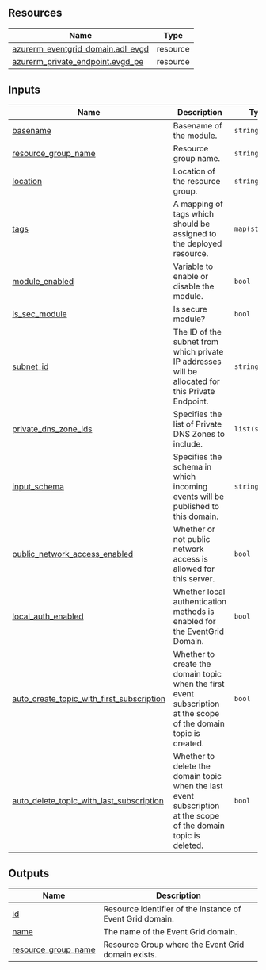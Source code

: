 <!-- BEGIN_TF_DOCS -->
## Resources

| Name | Type |
|------|------|
| [azurerm_eventgrid_domain.adl_evgd](https://registry.terraform.io/providers/hashicorp/azurerm/latest/docs/resources/eventgrid_domain) | resource |
| [azurerm_private_endpoint.evgd_pe](https://registry.terraform.io/providers/hashicorp/azurerm/latest/docs/resources/private_endpoint) | resource |

## Inputs

| Name | Description | Type | Default | Required |
|------|-------------|------|---------|:--------:|
| <a name="input_basename"></a> [basename](#input\_basename) | Basename of the module. | `string` | n/a | yes |
| <a name="input_resource_group_name"></a> [resource\_group\_name](#input\_resource\_group\_name) | Resource group name. | `string` | n/a | yes |
| <a name="input_location"></a> [location](#input\_location) | Location of the resource group. | `string` | n/a | yes |
| <a name="input_tags"></a> [tags](#input\_tags) | A mapping of tags which should be assigned to the deployed resource. | `map(string)` | `{}` | no |
| <a name="input_module_enabled"></a> [module\_enabled](#input\_module\_enabled) | Variable to enable or disable the module. | `bool` | `true` | no |
| <a name="input_is_sec_module"></a> [is\_sec\_module](#input\_is\_sec\_module) | Is secure module? | `bool` | `true` | no |
| <a name="input_subnet_id"></a> [subnet\_id](#input\_subnet\_id) | The ID of the subnet from which private IP addresses will be allocated for this Private Endpoint. | `string` | `""` | no |
| <a name="input_private_dns_zone_ids"></a> [private\_dns\_zone\_ids](#input\_private\_dns\_zone\_ids) | Specifies the list of Private DNS Zones to include. | `list(string)` | `[]` | no |
| <a name="input_input_schema"></a> [input\_schema](#input\_input\_schema) | Specifies the schema in which incoming events will be published to this domain. | `string` | `"EventGridSchema"` | no |
| <a name="input_public_network_access_enabled"></a> [public\_network\_access\_enabled](#input\_public\_network\_access\_enabled) | Whether or not public network access is allowed for this server. | `bool` | `false` | no |
| <a name="input_local_auth_enabled"></a> [local\_auth\_enabled](#input\_local\_auth\_enabled) | Whether local authentication methods is enabled for the EventGrid Domain. | `bool` | `true` | no |
| <a name="input_auto_create_topic_with_first_subscription"></a> [auto\_create\_topic\_with\_first\_subscription](#input\_auto\_create\_topic\_with\_first\_subscription) | Whether to create the domain topic when the first event subscription at the scope of the domain topic is created. | `bool` | `true` | no |
| <a name="input_auto_delete_topic_with_last_subscription"></a> [auto\_delete\_topic\_with\_last\_subscription](#input\_auto\_delete\_topic\_with\_last\_subscription) | Whether to delete the domain topic when the last event subscription at the scope of the domain topic is deleted. | `bool` | `true` | no |

## Outputs

| Name | Description |
|------|-------------|
| <a name="output_id"></a> [id](#output\_id) | Resource identifier of the instance of Event Grid domain. |
| <a name="output_name"></a> [name](#output\_name) | The name of the Event Grid domain. |
| <a name="output_resource_group_name"></a> [resource\_group\_name](#output\_resource\_group\_name) | Resource Group where the Event Grid domain exists. |
<!-- END_TF_DOCS -->